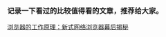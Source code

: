 ### 记录一下看过的比较值得看的文章，推荐给大家。

[浏览器的工作原理：新式网络浏览器幕后揭秘](http://www.html5rocks.com/zh/tutorials/internals/howbrowserswork/)